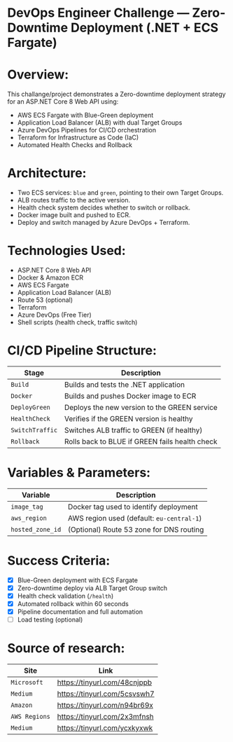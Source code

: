 # DevOps Engineer Challenge — Zero-Downtime Deployment (.NET + ECS Fargate)

# Overview:

This challange/project demonstrates a Zero-downtime deployment strategy for an ASP.NET Core 8 Web API using:

- AWS ECS Fargate with Blue-Green deployment
- Application Load Balancer (ALB) with dual Target Groups
- Azure DevOps Pipelines for CI/CD orchestration
- Terraform for Infrastructure as Code (IaC)
- Automated Health Checks and Rollback

# Architecture:

- Two ECS services: `blue` and `green`, pointing to their own Target Groups.
- ALB routes traffic to the active version.
- Health check system decides whether to switch or rollback.
- Docker image built and pushed to ECR.
- Deploy and switch managed by Azure DevOps + Terraform.

# Technologies Used:

- ASP.NET Core 8 Web API
- Docker & Amazon ECR
- AWS ECS Fargate
- Application Load Balancer (ALB)
- Route 53 (optional)
- Terraform
- Azure DevOps (Free Tier)
- Shell scripts (health check, traffic switch)

# CI/CD Pipeline Structure:

| Stage            | Description                                   |
|------------------|-----------------------------------------------|
| `Build`          | Builds and tests the .NET application         |
| `Docker`         | Builds and pushes Docker image to ECR         |
| `DeployGreen`    | Deploys the new version to the GREEN service  |
| `HealthCheck`    | Verifies if the GREEN version is healthy      |
| `SwitchTraffic`  | Switches ALB traffic to GREEN (if healthy)    |
| `Rollback`       | Rolls back to BLUE if GREEN fails health check|

#	Variables & Parameters:

| Variable         | Description                              |
|------------------|------------------------------------------|
| `image_tag`      | Docker tag used to identify deployment   |
| `aws_region`     | AWS region used (default: `eu-central-1`)   |
| `hosted_zone_id` | (Optional) Route 53 zone for DNS routing |

#	Success Criteria:

- [x] Blue-Green deployment with ECS Fargate
- [x] Zero-downtime deploy via ALB Target Group switch
- [x] Health check validation (`/health`)
- [x] Automated rollback within 60 seconds
- [x] Pipeline documentation and full automation
- [ ] Load testing (optional)

# Source of research:

| Site             | Link                                   |
|------------------|-----------------------------------------------|
| `Microsoft`      |  https://tinyurl.com/48cnjppb  |
| `Medium`         | https://tinyurl.com/5csvswh7 |
| `Amazon`         | https://tinyurl.com/n94br69x |
| `AWS Regions`    | https://tinyurl.com/2x3mfnsh |
| `Medium`         | https://tinyurl.com/ycxkyxwk |
